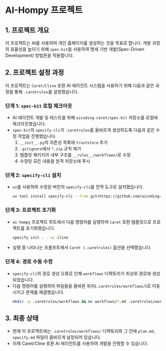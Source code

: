 # AI-Hompy 프로젝트

## 1. 프로젝트 개요
이 프로젝트는 AI를 사용하여 개인 홈페이지를 생성하는 것을 목표로 합니다. 개발 과정의 효율성을 높이기 위해 `spec-kit`을 사용하여 명세 기반 개발(Spec-Driven Development) 방법론을 적용합니다.

## 2. 프로젝트 설정 과정

이 프로젝트는 `Caret/Cline` 호환 AI 에이전트 시스템을 사용하기 위해 다음과 같은 과정을 통해 `.caretrules`를 설정했습니다.

### 단계 1: `spec-kit` 로컬 체크아웃
- AI 에이전트 개발 및 테스트를 위해 `aicoding-caret/spec-kit` 저장소를 로컬에 체크아웃했습니다.
- `spec-kit`의 `specify-cli`가 `.caretrules`를 올바르게 생성하도록 다음과 같은 수정 작업을 진행했습니다.
  1.  `__init__.py`의 의존성 목록에 `truststore` 추가
  2.  `.gitignore`에서 `*.zip` 규칙 제거
  3.  템플릿 패키지의 내부 구조를 `__rules__/workflows/`로 수정
  4.  수정된 모든 내용을 원격 저장소에 푸시

### 단계 2: `specify-cli` 설치
- `uv`를 사용하여 수정된 버전의 `specify-cli`를 전역 도구로 설치했습니다.
  ```bash
  uv tool install specify-cli --from git+https://github.com/aicoding-caret/spec-kit.git
  ```

### 단계 3: 프로젝트 초기화
- `ai-hompy` 프로젝트 루트에서 다음 명령어를 실행하여 `Caret` 호환 템플릿으로 프로젝트를 초기화했습니다.
  ```bash
  specify init . --ai cline
  ```
- 실행 중 나타나는 프롬프트에서 `Caret (.caretrules)` 옵션을 선택했습니다.

### 단계 4: 경로 수동 수정
- `specify-cli`의 경로 생성 오류로 인해 `workflows` 디렉토리가 최상위 경로에 생성되었습니다.
- 다음 명령어를 실행하여 파일들을 올바른 위치(`.caretrules/workflows/`)로 이동시키고 문제를 해결했습니다.
  ```bash
  mkdir -p .caretrules/workflows && mv workflows/*.md .caretrules/workflows/ && rm -rf workflows
  ```

## 3. 최종 상태
- 현재 이 프로젝트에는 `.caretrules/workflows/` 디렉토리와 그 안에 `plan.md`, `specify.md` 파일이 올바르게 설정되어 있습니다.
- 이제 Caret/Cline 호환 AI 에이전트를 사용하여 개발을 진행할 수 있습니다.
